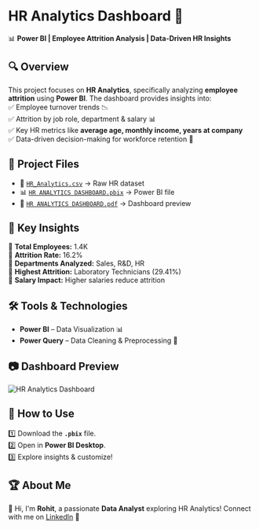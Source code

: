 # **HR Analytics Dashboard 🚀**  
📊 **Power BI | Employee Attrition Analysis | Data-Driven HR Insights**  

## 🔍 Overview  
This project focuses on **HR Analytics**, specifically analyzing **employee attrition** using **Power BI**. The dashboard provides insights into:  
✅ Employee turnover trends 📉  
✅ Attrition by job role, department & salary 📊  
✅ Key HR metrics like **average age, monthly income, years at company**  
✅ Data-driven decision-making for workforce retention 👥  

## 📂 Project Files  
- 📁 [`HR_Analytics.csv`](./HR_Analytics.csv) → Raw HR dataset  
- 📊 [`HR ANALYTICS DASHBOARD.pbix`](./HR%20ANALYTICS%20DASHBOARD.pbix) → Power BI file  
- 📄 [`HR ANALYTICS DASHBOARD.pdf`](./HR%20ANALYTICS%20DASHBOARD.pdf) → Dashboard preview  

## 🎯 Key Insights  
🔹 **Total Employees:** 1.4K  
🔹 **Attrition Rate:** 16.2%  
🔹 **Departments Analyzed:** Sales, R&D, HR  
🔹 **Highest Attrition:** Laboratory Technicians (29.41%)  
🔹 **Salary Impact:** Higher salaries reduce attrition  

## 🛠 Tools & Technologies  
- **Power BI** – Data Visualization 📊  
- **Power Query** – Data Cleaning & Preprocessing 🧹  
  

## 📷 Dashboard Preview  
![HR Analytics Dashboard](https://github.com/DataWithRohit/DataWithRohit-HR-ANALYTICS-DASHBOARD/blob/main/HR%20ANALYTICS%20DASHBOARD.pbix) 

## 🚀 How to Use  
1️⃣ Download the **`.pbix`** file.  
2️⃣ Open in **Power BI Desktop**.  
3️⃣ Explore insights & customize!  


## 🏆 About Me  
👋 Hi, I'm **Rohit**, a passionate **Data Analyst** exploring HR Analytics! Connect with me on [LinkedIn](https://www.linkedin.com/in/rohit-panwar22/) 🚀  



